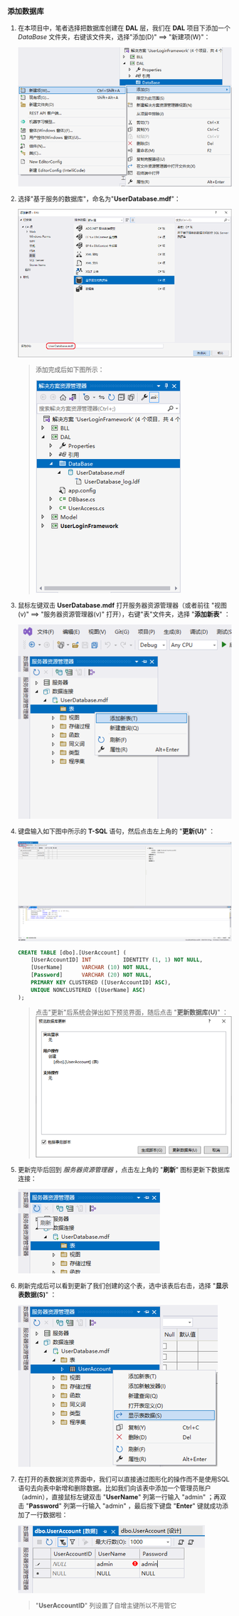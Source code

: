 ### 添加数据库

1. 在本项目中，笔者选择把数据库创建在 **DAL** 层，我们在 **DAL** 项目下添加一个 *DataBase* 文件夹，右键该文件夹，选择"添加(D)" ==> "新建项(W)"：

    ![图1](1-%E6%B7%BB%E5%8A%A0%E6%96%B0%E9%A1%B9.png)

2. 选择"基于服务的数据库"，命名为"**UserDatabase.mdf**"：

    ![图2](2-%E6%B7%BB%E5%8A%A0%E5%9F%BA%E4%BA%8E%E6%9C%8D%E5%8A%A1%E7%9A%84%E6%95%B0%E6%8D%AE%E5%BA%93.png)

    > 添加完成后如下图所示：
    > 
    > ![图3](3-%E6%B7%BB%E5%8A%A0%E5%AE%8C%E6%AF%95.png)

3. 鼠标左键双击 **UserDatabase.mdf** 打开服务器资源管理器（或者前往 "视图(v)" ==> "服务器资源管理器(v)" 打开），右键"表"文件夹，选择 "**添加新表**" ：

    ![图4](4-%E6%B7%BB%E5%8A%A0%E6%96%B0%E8%A1%A8.png)

4. 键盘输入如下图中所示的 **T-SQL** 语句，然后点击左上角的 "**更新(U)**" ：

    ![图5](5-%E5%88%9B%E5%BB%BA%E8%A1%A8.png)

    ```sql
    CREATE TABLE [dbo].[UserAccount] (
        [UserAccountID] INT          IDENTITY (1, 1) NOT NULL,
        [UserName]      VARCHAR (10) NOT NULL,
        [Password]      VARCHAR (20) NOT NULL,
        PRIMARY KEY CLUSTERED ([UserAccountID] ASC),
        UNIQUE NONCLUSTERED ([UserName] ASC)
    );
    ```

    > 点击"更新"后系统会弹出如下预览界面，随后点击 "**更新数据库(U)**" ：
    > ![图6](6-%E6%9B%B4%E6%96%B0%E6%95%B0%E6%8D%AE%E5%BA%93.png)

5. 更新完毕后回到 *服务器资源管理器* ，点击左上角的 "**刷新**" 图标更新下数据库连接：

    ![图7](7-%E5%88%B7%E6%96%B0.png)

6. 刷新完成后可以看到更新了我们创建的这个表，选中该表后右击，选择 "**显示表数据(S)**" ：

    ![图8](8-%E6%98%BE%E7%A4%BA%E8%A1%A8%E6%95%B0%E6%8D%AE.png)

7. 在打开的表数据浏览界面中，我们可以直接通过图形化的操作而不是使用SQL语句去向表中新增和删除数据。比如我们向该表中添加一个管理员账户（admin），直接鼠标左键双击 "**UserName**" 列第一行输入 "admin" ；再双击 "**Password**" 列第一行输入 "admin" ，最后按下键盘 "**Enter**" 键就成功添加了一行数据啦：

    ![图9](9.0-%E6%B7%BB%E5%8A%A0%E7%AE%A1%E7%90%86%E5%91%98%E8%B4%A6%E6%88%B7.png)

    > "**UserAccountID**" 列设置了自增主键所以不用管它